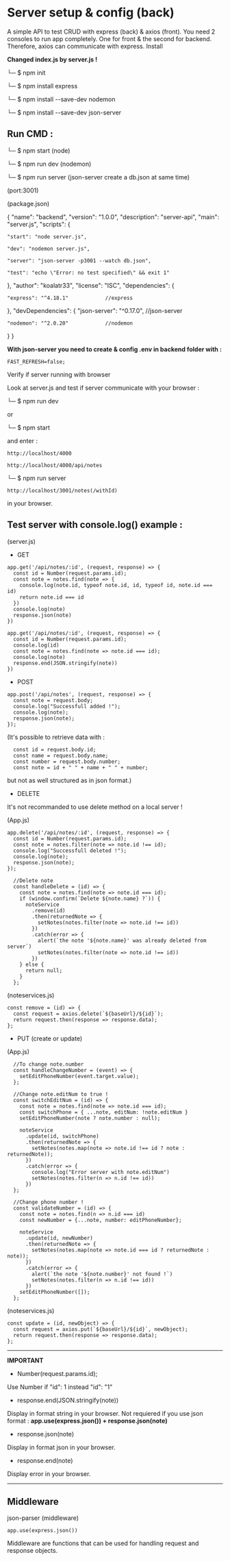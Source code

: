 
# Server setup & config (back)

A simple API to test CRUD with express (back) & axios (front). You need 2 consoles to run app completely. One for front & the second for backend. Therefore, axios can communicate with express.
Install

**Changed index.js by server.js !**

└─ $ npm init

└─ $ npm install express

└─ $ npm install --save-dev nodemon

└─ $ npm install --save-dev json-server

## Run CMD :

└─ $ npm start (node)

└─ $ npm run dev (nodemon)

└─ $ npm run server (json-server create a db.json at same time)

(port:3001)

(package.json)

{
  "name": "backend",
  "version": "1.0.0",
  "description": "server-api",
  "main": "server.js",
  "scripts": {

    "start": "node server.js",

    "dev": "nodemon server.js",

    "server": "json-server -p3001 --watch db.json",

    "test": "echo \"Error: no test specified\" && exit 1"
  },
  "author": "koalatr33",
  "license": "ISC",
  "dependencies": {

    "express": "^4.18.1"		    //express

  },
  "devDependencies": {
    "json-server": "^0.17.0", 	//json-server

    "nodemon": "^2.0.20"		    //nodemon
  }
}

**With json-server you need to create & config .env in backend folder with :**

    FAST_REFRESH=false;

Verify if server running with browser

Look at server.js and test if server communicate with your browser :

└─ $ npm run dev

or

└─ $ npm start

and enter :

    http://localhost/4000

    http://localhost/4000/api/notes

└─ $ npm run server

    http://localhost/3001/notes(/withId)

in your browser.

## Test server with console.log() example : 

(server.js)

- GET

```
app.get('/api/notes/:id', (request, response) => {
  const id = Number(request.params.id);
  const note = notes.find(note => {
    console.log(note.id, typeof note.id, id, typeof id, note.id === id)
    return note.id === id
  })
  console.log(note)
  response.json(note)
})
```
```
app.get('/api/notes/:id', (request, response) => {
  const id = Number(request.params.id);
  console.log(id)
  const note = notes.find(note => note.id === id);
  console.log(note)
  response.end(JSON.stringify(note))
})
```

- POST

```
app.post('/api/notes', (request, response) => {
  const note = request.body;
  console.log("Successfull added !");
  console.log(note);
  response.json(note);
});
```

(It's possible to retrieve data with :

```
  const id = request.body.id;
  const name = request.body.name;
  const number = request.body.number;
  const note = id + " " + name + " " + number;
```

but not as well structured as in json format.)

- DELETE

It's not recommanded to use delete method on a local server !

(App.js)

```
app.delete('/api/notes/:id', (request, response) => {
  const id = Number(request.params.id);
  const note = notes.filter(note => note.id !== id);
  console.log("Successfull deleted !");
  console.log(note);
  response.json(note);
});
```

```
  //Delete note
  const handleDelete = (id) => {
    const note = notes.find(note => note.id === id);
    if (window.confirm(`Delete ${note.name} ?`)) {
      noteService
        .remove(id)
        .then(returnedNote => {
          setNotes(notes.filter(note => note.id !== id))
        })
        .catch(error => {
          alert(`the note '${note.name}' was already deleted from server`)
          setNotes(notes.filter(note => note.id !== id))
        })
    } else {
      return null;
    }
  };
```

(noteservices.js)

```
const remove = (id) => {
  const request = axios.delete(`${baseUrl}/${id}`);
  return request.then(response => response.data);
};
```

- PUT (create or update)

(App.js)

```
  //To change note.number
  const handleChangeNumber = (event) => {
    setEditPhoneNumber(event.target.value);
  };

  //Change note.editNum to true !
  const switchEditNum = (id) => {
    const note = notes.find(note => note.id === id);
    const switchPhone = { ...note, editNum: !note.editNum }
    setEditPhoneNumber(note ? note.number : null);

    noteService
      .update(id, switchPhone)
      .then(returnedNote => {
        setNotes(notes.map(note => note.id !== id ? note : returnedNote));
      })
      .catch(error => {
        console.log("Error server with note.editNum")
        setNotes(notes.filter(n => n.id !== id))
      })
  };

  //Change phone number !
  const validateNumber = (id) => {
    const note = notes.find(n => n.id === id)
    const newNumber = {...note, number: editPhoneNumber};

    noteService
      .update(id, newNumber)
      .then(returnedNote => {
        setNotes(notes.map(note => note.id === id ? returnedNote : note));
      })
      .catch(error => {
        alert(`the note '${note.number}' not found !`)
        setNotes(notes.filter(n => n.id !== id))
      })
    setEditPhoneNumber([]);
  };
```

(noteservices.js)

```
const update = (id, newObject) => {
  const request = axios.put(`${baseUrl}/${id}`, newObject);
  return request.then(response => response.data);
};
```

---

**IMPORTANT**

- Number(request.params.id);

Use Number if "id": 1 instead "id": "1"

- response.end(JSON.stringify(note))

Display in format string in your browser.
Not requiered if you use json format : 
**app.use(express.json()) + response.json(note)**

- response.json(note)

Display in format json in your browser.

- response.end(note)

Display error in your browser.

---

## Middleware

json-parser (middleware)

`app.use(express.json())`

Middleware are functions that can be used for handling request and response objects.